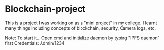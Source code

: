 # Blockchain-project
This is a project I was working on as a "mini project" in my college. I learnt many things including concepts of blockchain, security, Camera logs, etc. 





Note: To start it... Open cmd and initialize daemon by typing "IPFS daemon" first
Credentials: Admin/1234
